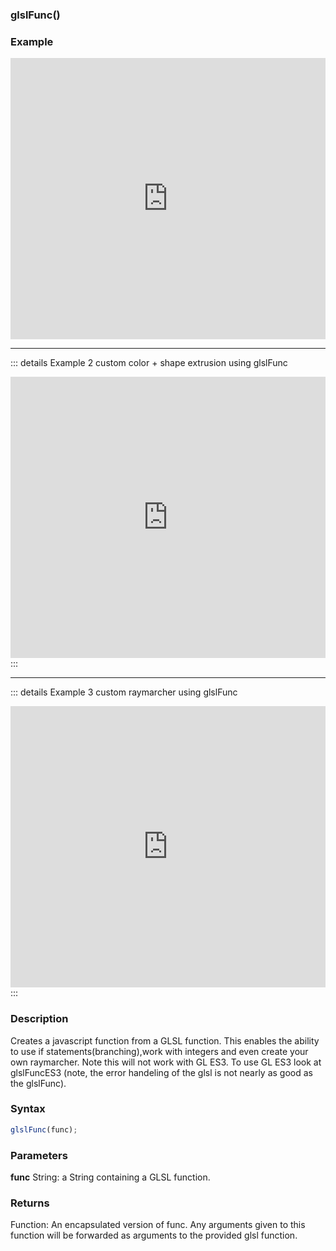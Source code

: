### glslFunc()

### Example

<iframe width="100%" height="450px" src="https://shaderpark.netlify.com/sculpture/-N01zT0sQ9alzTaxVDgG?example=true&embed=true" frameborder="0"></iframe>

---

::: details Example 2 custom color + shape extrusion using glslFunc
<iframe width="100%" height="450px" src="https://shaderpark.netlify.com/sculpture/-N0-B9D9xykyqnsT6QSJ?embed=true" frameborder="0"></iframe>
:::

---


::: details Example 3 custom raymarcher using glslFunc
<iframe width="100%" height="450px" src="https://shaderpark.netlify.com/sculpture/-N04Gj9ovvd1hPeA4isw?embed=true" frameborder="0"></iframe>
:::


### Description
Creates a javascript function from a GLSL function. This enables the ability to use if statements(branching),work with integers and even create your own raymarcher. Note this will not work with GL ES3. To use GL ES3 look at glslFuncES3 (note, the error handeling of the glsl is not nearly as good as the glslFunc).

### Syntax
```js
glslFunc(func);
```

### Parameters
**func** String: a String containing a GLSL function.

### Returns
Function: An encapsulated version of func. Any arguments given to this function will be forwarded as arguments to the provided glsl function.
